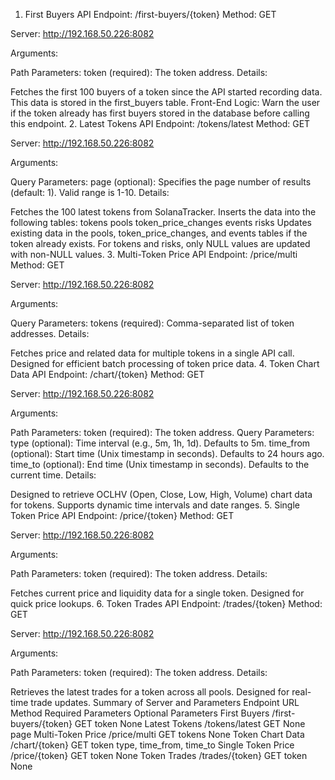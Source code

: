 1. First Buyers API
   Endpoint: /first-buyers/{token}
   Method: GET

Server: http://192.168.50.226:8082

Arguments:

Path Parameters:
token (required): The token address.
Details:

Fetches the first 100 buyers of a token since the API started recording data.
This data is stored in the first_buyers table.
Front-End Logic:
Warn the user if the token already has first buyers stored in the database before calling this endpoint. 2. Latest Tokens API
Endpoint: /tokens/latest
Method: GET

Server: http://192.168.50.226:8082

Arguments:

Query Parameters:
page (optional): Specifies the page number of results (default: 1). Valid range is 1-10.
Details:

Fetches the 100 latest tokens from SolanaTracker.
Inserts the data into the following tables:
tokens
pools
token_price_changes
events
risks
Updates existing data in the pools, token_price_changes, and events tables if the token already exists. For tokens and risks, only NULL values are updated with non-NULL values. 3. Multi-Token Price API
Endpoint: /price/multi
Method: GET

Server: http://192.168.50.226:8082

Arguments:

Query Parameters:
tokens (required): Comma-separated list of token addresses.
Details:

Fetches price and related data for multiple tokens in a single API call.
Designed for efficient batch processing of token price data. 4. Token Chart Data API
Endpoint: /chart/{token}
Method: GET

Server: http://192.168.50.226:8082

Arguments:

Path Parameters:
token (required): The token address.
Query Parameters:
type (optional): Time interval (e.g., 5m, 1h, 1d). Defaults to 5m.
time_from (optional): Start time (Unix timestamp in seconds). Defaults to 24 hours ago.
time_to (optional): End time (Unix timestamp in seconds). Defaults to the current time.
Details:

Designed to retrieve OCLHV (Open, Close, Low, High, Volume) chart data for tokens.
Supports dynamic time intervals and date ranges. 5. Single Token Price API
Endpoint: /price/{token}
Method: GET

Server: http://192.168.50.226:8082

Arguments:

Path Parameters:
token (required): The token address.
Details:

Fetches current price and liquidity data for a single token.
Designed for quick price lookups. 6. Token Trades API
Endpoint: /trades/{token}
Method: GET

Server: http://192.168.50.226:8082

Arguments:

Path Parameters:
token (required): The token address.
Details:

Retrieves the latest trades for a token across all pools.
Designed for real-time trade updates.
Summary of Server and Parameters
Endpoint URL Method Required Parameters Optional Parameters
First Buyers /first-buyers/{token} GET token None
Latest Tokens /tokens/latest GET None page
Multi-Token Price /price/multi GET tokens None
Token Chart Data /chart/{token} GET token type, time_from, time_to
Single Token Price /price/{token} GET token None
Token Trades /trades/{token} GET token None
